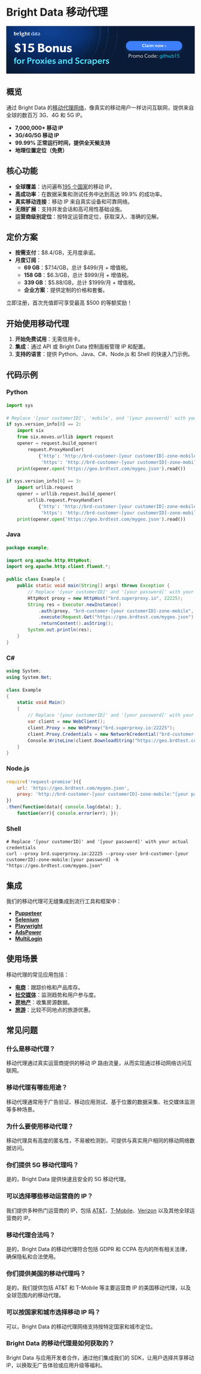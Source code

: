 # Bright Data 移动代理

[![Promo](https://github.com/bright-cn/Mobile-Proxies/blob/main/Proxies%20and%20scrapers%20GitHub%20bonus%20banner.png)](https://bright.cn/proxy-types/mobile-proxies?promo=github15)

## 概览
通过 Bright Data 的[移动代理网络](https://bright.cn/proxy-types/mobile-proxies)，像真实的移动用户一样访问互联网，提供来自全球的数百万 3G、4G 和 5G IP。

- **7,000,000+ 移动 IP**
- **3G/4G/5G 移动 IP**
- **99.99% 正常运行时间，提供全天候支持**
- **地理位置定位（免费）**

## 核心功能
- **全球覆盖**：访问遍布[195 个国家](https://bright.cn/locations)的移动 IP。
- **高成功率**：在数据采集和测试任务中达到高达 99.9% 的成功率。
- **真实移动连接**：移动 IP 来自真实设备和可靠网络。
- **无限扩展**：支持并发会话和高可用性基础设施。
- **运营商级别定位**：按特定运营商定位，获取深入、准确的见解。

## 定价方案
- **按需支付**：$8.4/GB，无月度承诺。
- **月度订阅**：
  - **69 GB**：$7.14/GB，总计 $499/月 + 增值税。
  - **158 GB**：$6.3/GB，总计 $999/月 + 增值税。
  - **339 GB**：$5.88/GB，总计 $1999/月 + 增值税。
  - **企业方案**：提供定制的价格和套餐。

立即注册，首次充值即可享受最高 $500 的等额奖励！

## 开始使用移动代理
1. **开始免费试用**：无需信用卡。
2. **集成**：通过 API 或 Bright Data 控制面板管理 IP 和配置。
3. **支持的语言**：提供 Python、Java、C#、Node.js 和 Shell 的快速入门示例。

## 代码示例

### Python

```python
import sys

# Replace '[your customerID]', 'mobile', and '[your password]' with your actual Bright Data customer ID, zone, and password
if sys.version_info[0] == 2:
    import six
    from six.moves.urllib import request
    opener = request.build_opener(
        request.ProxyHandler(
            {'http': 'http://brd-customer-[your customerID]-zone-mobile:"[your password]"@brd.superproxy.io:22225',
             'https': 'http://brd-customer-[your customerID]-zone-mobile:"[your password]"@brd.superproxy.io:22225'}))
    print(opener.open('https://geo.brdtest.com/mygeo.json').read())

if sys.version_info[0] == 3:
    import urllib.request
    opener = urllib.request.build_opener(
        urllib.request.ProxyHandler(
            {'http': 'http://brd-customer-[your customerID]-zone-mobile:"[your password]"@brd.superproxy.io:22225',
             'https': 'http://brd-customer-[your customerID]-zone-mobile:"[your password]"@brd.superproxy.io:22225'}))
    print(opener.open('https://geo.brdtest.com/mygeo.json').read())
```

### Java

```java
package example;

import org.apache.http.HttpHost;
import org.apache.http.client.fluent.*;

public class Example {
    public static void main(String[] args) throws Exception {
        // Replace '[your customerID]' and '[your password]' with your actual credentials
        HttpHost proxy = new HttpHost("brd.superproxy.io", 22225);
        String res = Executor.newInstance()
            .auth(proxy, "brd-customer-[your customerID]-zone-mobile", "[your password]")
            .execute(Request.Get("https://geo.brdtest.com/mygeo.json").viaProxy(proxy))
            .returnContent().asString();
        System.out.println(res);
    }
}
```

### C#

```c#
using System;
using System.Net;

class Example
{
    static void Main()
    {
        // Replace '[your customerID]' and '[your password]' with your actual credentials
        var client = new WebClient();
        client.Proxy = new WebProxy("brd.superproxy.io:22225");
        client.Proxy.Credentials = new NetworkCredential("brd-customer-[your customerID]-zone-mobile", "[your password]");
        Console.WriteLine(client.DownloadString("https://geo.brdtest.com/mygeo.json"));
    }
}
```

### Node.js

```node.js
require('request-promise')({
    url: 'https://geo.brdtest.com/mygeo.json',
    proxy: 'http://brd-customer-[your customerID]-zone-mobile:"[your password]"@brd.superproxy.io:22225',
})
.then(function(data){ console.log(data); },
    function(err){ console.error(err); });
```

### Shell 

```shell
# Replace '[your customerID]' and '[your password]' with your actual credentials
curl --proxy brd.superproxy.io:22225 --proxy-user brd-customer-[your customerID]-zone-mobile:[your password] -k "https://geo.brdtest.com/mygeo.json"
```

## 集成
我们的移动代理可无缝集成到流行工具和框架中：

- [**Puppeteer**](https://bright.cn/integration/puppeteer)
- [**Selenium**](https://bright.cn/integration/selenium)
- [**Playwright**](https://bright.cn/integration/playwright)
- [**AdsPower**](https://bright.cn/integration/adspower)
- [**MultiLogin**](https://bright.cn/integration/multilogin)

## 使用场景
移动代理的常见应用包括：

- [**电商**](https://bright.cn/use-cases/ecommerce)：跟踪价格和产品库存。
- [**社交媒体**](https://bright.cn/use-cases/social-media-for-marketing)：监测趋势和用户参与度。
- [**房地产**](https://bright.cn/use-cases/real-estate)：收集房源数据。
- [**旅游**](https://bright.cn/use-cases/travel)：比较不同地点的旅游优惠。

## 常见问题

### 什么是移动代理？
移动代理通过真实运营商提供的移动 IP 路由流量，从而实现通过移动网络访问互联网。

### 移动代理有哪些用途？
移动代理通常用于广告验证、移动应用测试、基于位置的数据采集、社交媒体监测等多种场景。

### 为什么要使用移动代理？
移动代理具有高度的匿名性，不易被检测到，可提供与真实用户相同的移动网络数据访问。

### 你们提供 5G 移动代理吗？
是的，Bright Data 提供快速且安全的 5G 移动代理。

### 可以选择哪些移动运营商的 IP？
我们提供多种热门运营商的 IP，包括 [AT&T](https://bright.cn/solutions/att-proxy)、[T-Mobile](https://bright.cn/solutions/t-mobile-proxy)、[Verizon](https://bright.cn/solutions/verizon-proxy) 以及其他全球运营商的 IP。

### 移动代理合法吗？
是的，Bright Data 的移动代理符合包括 GDPR 和 CCPA 在内的所有相关法律，确保隐私和合法使用。

### 你们提供美国的移动代理吗？
是的，我们提供包括 AT&T 和 T-Mobile 等主要运营商 IP 的美国移动代理，以及全球范围内的移动代理。

### 可以按国家和城市选择移动 IP 吗？
可以，Bright Data 的移动代理网络支持按特定国家和城市定位。

### Bright Data 的移动代理是如何获取的？
Bright Data 与应用开发者合作，通过他们集成我们的 SDK，让用户选择共享移动 IP，以换取无广告体验或应用升级等福利。
